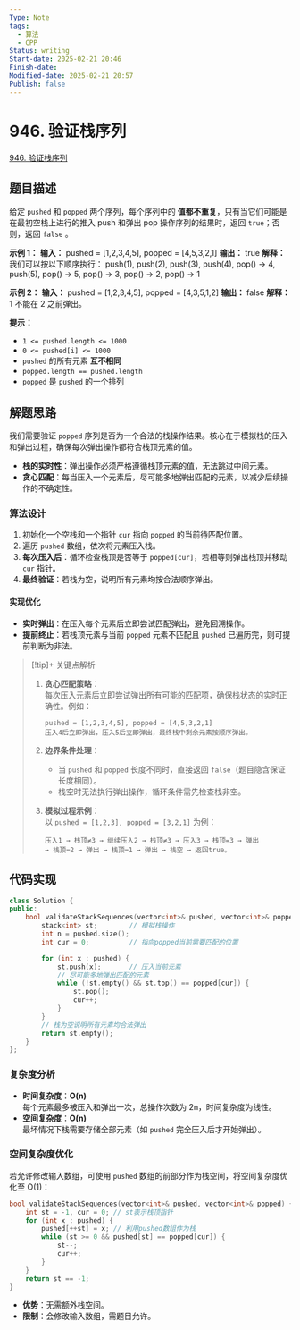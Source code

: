 ```yaml
---
Type: Note
tags:
  - 算法
  - CPP
Status: writing
Start-date: 2025-02-21 20:46
Finish-date: 
Modified-date: 2025-02-21 20:57
Publish: false
---
```



# 946. 验证栈序列
[946. 验证栈序列](https://leetcode.cn/problems/validate-stack-sequences/)

## 题目描述
给定 `pushed` 和 `popped` 两个序列，每个序列中的 **值都不重复**，只有当它们可能是在最初空栈上进行的推入 push 和弹出 pop 操作序列的结果时，返回 `true`；否则，返回 `false` 。

**示例 1：**
**输入：** pushed = [1,2,3,4,5], popped = [4,5,3,2,1]
**输出：** true
**解释：** 我们可以按以下顺序执行：
push(1), push(2), push(3), push(4), pop() -> 4,
push(5), pop() -> 5, pop() -> 3, pop() -> 2, pop() -> 1

**示例 2：**
**输入：** pushed = [1,2,3,4,5], popped = [4,3,5,1,2]
**输出：** false
**解释：** 1 不能在 2 之前弹出。

**提示：**
- `1 <= pushed.length <= 1000`
- `0 <= pushed[i] <= 1000`
- `pushed` 的所有元素 **互不相同**
- `popped.length == pushed.length`
- `popped` 是 `pushed` 的一个排列




## 解题思路

我们需要验证 `popped` 序列是否为一个合法的栈操作结果。核心在于模拟栈的压入和弹出过程，确保每次弹出操作都符合栈顶元素的值。

- **栈的实时性**：弹出操作必须严格遵循栈顶元素的值，无法跳过中间元素。
- **贪心匹配**：每当压入一个元素后，尽可能多地弹出匹配的元素，以减少后续操作的不确定性。



### 算法设计

1. 初始化一个空栈和一个指针 `cur` 指向 `popped` 的当前待匹配位置。
2. 遍历 `pushed` 数组，依次将元素压入栈。
3. **每次压入后**：循环检查栈顶是否等于 `popped[cur]`，若相等则弹出栈顶并移动 `cur` 指针。
4. **最终验证**：若栈为空，说明所有元素均按合法顺序弹出。

#### 实现优化

- **实时弹出**：在压入每个元素后立即尝试匹配弹出，避免回溯操作。
- **提前终止**：若栈顶元素与当前 `popped` 元素不匹配且 `pushed` 已遍历完，则可提前判断为非法。



> [!tip]+ 关键点解析
> 1. **贪心匹配策略**：  
>     每次压入元素后立即尝试弹出所有可能的匹配项，确保栈状态的实时正确性。例如：
>     ```
>     pushed = [1,2,3,4,5], popped = [4,5,3,2,1]
>     压入4后立即弹出，压入5后立即弹出，最终栈中剩余元素按顺序弹出。
>     ```
>     
> 2. **边界条件处理**：
>     - 当 `pushed` 和 `popped` 长度不同时，直接返回 `false`（题目隐含保证长度相同）。
>     - 栈空时无法执行弹出操作，循环条件需先检查栈非空。
> 
> 1. **模拟过程示例**：  
>     以 `pushed = [1,2,3], popped = [3,2,1]` 为例：
>     
>     ```
>     压入1 → 栈顶≠3 → 继续压入2 → 栈顶≠3 → 压入3 → 栈顶=3 → 弹出
>     → 栈顶=2 → 弹出 → 栈顶=1 → 弹出 → 栈空 → 返回true。
>     ```


## 代码实现

```cpp
class Solution {
public:
    bool validateStackSequences(vector<int>& pushed, vector<int>& popped) {
        stack<int> st;        // 模拟栈操作
        int n = pushed.size();
        int cur = 0;          // 指向popped当前需要匹配的位置

        for (int x : pushed) {
            st.push(x);       // 压入当前元素
            // 尽可能多地弹出匹配的元素
            while (!st.empty() && st.top() == popped[cur]) {
                st.pop();
                cur++;
            }
        }
        // 栈为空说明所有元素均合法弹出
        return st.empty();
    }
};
```



### 复杂度分析

- **时间复杂度**：**O(n)**  
    每个元素最多被压入和弹出一次，总操作次数为 2n，时间复杂度为线性。
- **空间复杂度**：**O(n)**  
    最坏情况下栈需要存储全部元素（如 `pushed` 完全压入后才开始弹出）。



### 空间复杂度优化

若允许修改输入数组，可使用 `pushed` 数组的前部分作为栈空间，将空间复杂度优化至 O(1)：

```cpp
bool validateStackSequences(vector<int>& pushed, vector<int>& popped) {
    int st = -1, cur = 0; // st表示栈顶指针
    for (int x : pushed) {
        pushed[++st] = x; // 利用pushed数组作为栈
        while (st >= 0 && pushed[st] == popped[cur]) {
            st--;
            cur++;
        }
    }
    return st == -1;
}
```

- **优势**：无需额外栈空间。
- **限制**：会修改输入数组，需题目允许。
